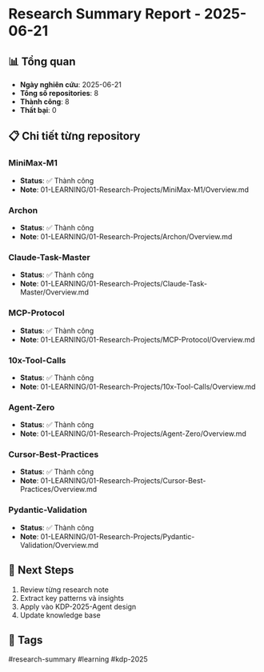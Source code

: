 # Research Summary Report - 2025-06-21

## 📊 Tổng quan
- **Ngày nghiên cứu**: 2025-06-21
- **Tổng số repositories**: 8
- **Thành công**: 8
- **Thất bại**: 0

## 📋 Chi tiết từng repository

### MiniMax-M1
- **Status**: ✅ Thành công
- **Note**: 01-LEARNING/01-Research-Projects/MiniMax-M1/Overview.md

### Archon
- **Status**: ✅ Thành công
- **Note**: 01-LEARNING/01-Research-Projects/Archon/Overview.md

### Claude-Task-Master
- **Status**: ✅ Thành công
- **Note**: 01-LEARNING/01-Research-Projects/Claude-Task-Master/Overview.md

### MCP-Protocol
- **Status**: ✅ Thành công
- **Note**: 01-LEARNING/01-Research-Projects/MCP-Protocol/Overview.md

### 10x-Tool-Calls
- **Status**: ✅ Thành công
- **Note**: 01-LEARNING/01-Research-Projects/10x-Tool-Calls/Overview.md

### Agent-Zero
- **Status**: ✅ Thành công
- **Note**: 01-LEARNING/01-Research-Projects/Agent-Zero/Overview.md

### Cursor-Best-Practices
- **Status**: ✅ Thành công
- **Note**: 01-LEARNING/01-Research-Projects/Cursor-Best-Practices/Overview.md

### Pydantic-Validation
- **Status**: ✅ Thành công
- **Note**: 01-LEARNING/01-Research-Projects/Pydantic-Validation/Overview.md


## 🎯 Next Steps
1. Review từng research note
2. Extract key patterns và insights
3. Apply vào KDP-2025-Agent design
4. Update knowledge base

## 📌 Tags
#research-summary #learning #kdp-2025
